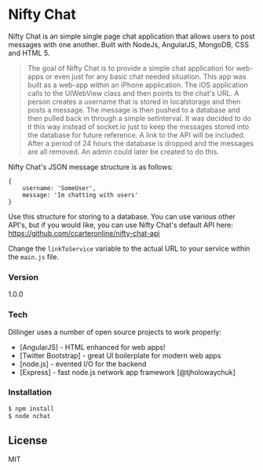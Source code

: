 # Nifty Chat

Nifty Chat is an simple single page chat application that allows users to post messages with one another. Built with NodeJs, AngularJS, MongoDB, CSS and HTML 5.


> The goal of Nifty Chat is to provide a simple chat application for web-apps or even just for any basic chat needed situation. This app was built as a web-app within an iPhone application. The iOS application calls to the UIWebView class and then points to the chat's URL. A person creates a username that is stored in localstorage and then posts a message. The message is then pushed to a database and then pulled back in through a simple setInterval. It was decided to do it this way instead of socket.io just to keep the messages stored into the database for future reference. A link to the API will be included. After a period of 24 hours the database is dropped and the messages are all removed. An admin could later be created to do this.

Nifty Chat's JSON message structure is as follows:
```
{ 
	username: 'SomeUser', 
	message: 'Im chatting with users' 
}
```

Use this structure for storing to a database. You can use various other API's, but if you would like, you can use Nifty Chat's default API here:
https://github.com/ccarteronline/nifty-chat-api

Change the `linkToService` variable to the actual URL to your service within the `main.js` file.


### Version
1.0.0

### Tech

Dillinger uses a number of open source projects to work properly:

* [AngularJS] - HTML enhanced for web apps!
* [Twitter Bootstrap] - great UI boilerplate for modern web apps
* [node.js] - evented I/O for the backend
* [Express] - fast node.js network app framework [@tjholowaychuk]

### Installation

```sh
$ npm install
$ node nchat
```

License
----

MIT


